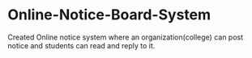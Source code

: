 # Online-Notice-Board-System

Created Online notice system where an organization(college) can post notice and students can read and reply to it.
